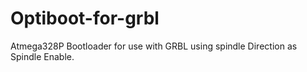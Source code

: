 # Optiboot-for-grbl
Atmega328P Bootloader for use with GRBL using spindle Direction as Spindle Enable.
